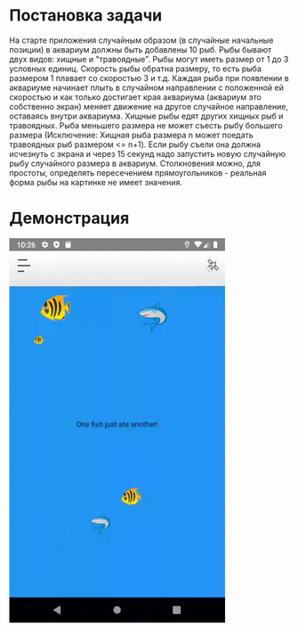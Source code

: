 # Постановка задачи

На старте приложения случайным образом (в случайные начальные позиции) в аквариум должны быть добавлены 10 рыб. Рыбы бывают двух видов: хищные и "травоядные". Рыбы могут иметь размер от 1 до 3 условных единиц. Скорость рыбы обратна размеру, то есть рыба размером 1 плавает со скоростью 3 и т.д. Каждая рыба при появлении в аквариуме начинает плыть в случайном направлении с положенной ей скоростью и как только достигает края аквариума (аквариум это собственно экран) меняет движение на другое случайное направление, оставаясь внутри аквариума. Хищные рыбы едят других хищных рыб и травоядных. Рыба меньшего размера не может съесть рыбу большего размера (Исключение: Хищная рыба размера n может поедать травоядных рыб размером <= n+1). Если рыбу съели она должна исчезнуть с экрана и через 15 секунд надо запустить новую случайную рыбу случайного размера в аквариум. Столкновения можно, для простоты, определять пересечением прямоугольников - реальная форма рыбы на картинке не имеет значения.

# Демонстрация

![demonstration.gif](demonstration.gif)